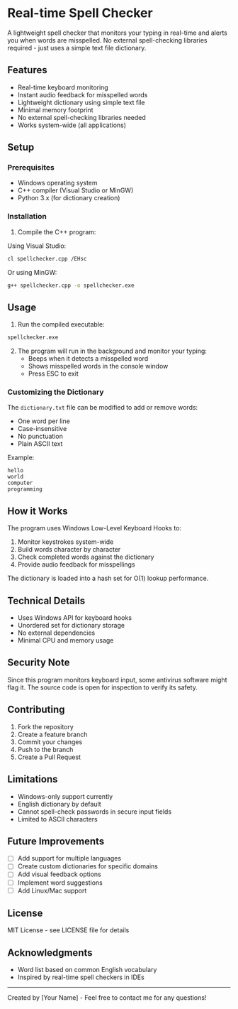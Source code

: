 # Real-time Spell Checker

A lightweight spell checker that monitors your typing in real-time and alerts you when words are misspelled. No external spell-checking libraries required - just uses a simple text file dictionary.

## Features

- Real-time keyboard monitoring
- Instant audio feedback for misspelled words
- Lightweight dictionary using simple text file
- Minimal memory footprint
- No external spell-checking libraries needed
- Works system-wide (all applications)

## Setup

### Prerequisites
- Windows operating system
- C++ compiler (Visual Studio or MinGW)
- Python 3.x (for dictionary creation)

### Installation

1. Compile the C++ program:

Using Visual Studio:
```bash
cl spellchecker.cpp /EHsc
```

Or using MinGW:
```bash
g++ spellchecker.cpp -o spellchecker.exe
```

## Usage

1. Run the compiled executable:
```bash
spellchecker.exe
```

2. The program will run in the background and monitor your typing:
   - Beeps when it detects a misspelled word
   - Shows misspelled words in the console window
   - Press ESC to exit

### Customizing the Dictionary

The `dictionary.txt` file can be modified to add or remove words:
- One word per line
- Case-insensitive
- No punctuation
- Plain ASCII text

Example:
```
hello
world
computer
programming
```

## How it Works

The program uses Windows Low-Level Keyboard Hooks to:
1. Monitor keystrokes system-wide
2. Build words character by character
3. Check completed words against the dictionary
4. Provide audio feedback for misspellings

The dictionary is loaded into a hash set for O(1) lookup performance.

## Technical Details

- Uses Windows API for keyboard hooks
- Unordered set for dictionary storage
- No external dependencies
- Minimal CPU and memory usage

## Security Note

Since this program monitors keyboard input, some antivirus software might flag it. The source code is open for inspection to verify its safety.

## Contributing

1. Fork the repository
2. Create a feature branch
3. Commit your changes
4. Push to the branch
5. Create a Pull Request

## Limitations

- Windows-only support currently
- English dictionary by default
- Cannot spell-check passwords in secure input fields
- Limited to ASCII characters

## Future Improvements

- [ ] Add support for multiple languages
- [ ] Create custom dictionaries for specific domains
- [ ] Add visual feedback options
- [ ] Implement word suggestions
- [ ] Add Linux/Mac support

## License

MIT License - see LICENSE file for details

## Acknowledgments

- Word list based on common English vocabulary
- Inspired by real-time spell checkers in IDEs

---
Created by [Your Name] - Feel free to contact me for any questions!
